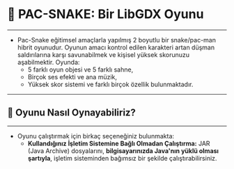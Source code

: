 # :snake: PAC-SNAKE: Bir LibGDX Oyunu
---
- Pac-Snake eğitimsel amaçlarla yapılmış 2 boyutlu bir snake/pac-man hibrit oyunudur. Oyunun amacı kontrol edilen karakteri artan düşman saldırılarına karşı savunabilmek ve kişisel yüksek skorunuzu aşabilmektir. Oyunda:
  - 5 farklı oyun objesi ve 5 farklı sahne,
  - Birçok ses efekti ve ana müzik,
  - Yüksek skor sistemi ve farklı birçok özellik bulunmaktadır.
---
## 🚀 Oyunu Nasıl Oynayabiliriz?
---
- Oyunu çalıştırmak için birkaç seçeneğiniz bulunmakta:
  - **Kullandığınız İşletim Sistemine Bağlı Olmadan Çalıştırma:** JAR (Java Archive) dosyalarını, **bilgisayarınızda Java'nın yüklü olması şartıyla**, işletim sisteminden bağımsız bir şekilde çalıştırabilirsiniz.  
